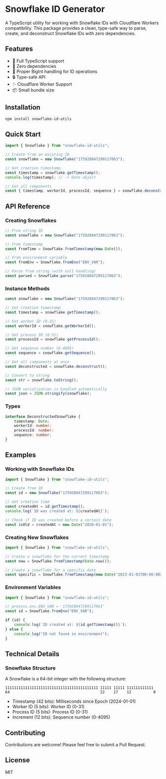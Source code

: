 # Snowflake ID Generator

A TypeScript utility for working with Snowflake IDs with Cloudflare Workers compatibility. This package provides a clean, type-safe way to parse, create, and deconstruct Snowflake IDs with zero dependencies.

## Features

-   🎯 Full TypeScript support
-   🚀 Zero dependencies
-   💪 Proper BigInt handling for ID operations
-   🔒 Type-safe API
-   ✨ Cloudflare Worker Support
-   📦 Small bundle size

## Installation

```bash
npm install snowflake-id-utils
```

## Quick Start

```typescript
import { Snowflake } from "snowflake-id-utils";

// Create from an existing ID
const snowflake = new Snowflake("175928847299117063");

// Get creation timestamp
const timestamp = snowflake.getTimestamp();
console.log(timestamp); // -> Date object

// Get all components
const { timestamp, workerId, processId, sequence } = snowflake.deconstruct();
```

## API Reference

### Creating Snowflakes

```typescript
// From string ID
const snowflake = new Snowflake("175928847299117063");

// From timestamp
const fromTime = Snowflake.fromTimestamp(new Date());

// From environment variable
const fromEnv = Snowflake.fromEnv("ENV_VAR");

// Parse from string (with null handling)
const parsed = Snowflake.parse("175928847299117063");
```

### Instance Methods

```typescript
const snowflake = new Snowflake("175928847299117063");

// Get creation timestamp
const timestamp = snowflake.getTimestamp();

// Get worker ID (0-31)
const workerId = snowflake.getWorkerId();

// Get process ID (0-31)
const processId = snowflake.getProcessId();

// Get sequence number (0-4095)
const sequence = snowflake.getSequence();

// Get all components at once
const deconstructed = snowflake.deconstruct();

// Convert to string
const str = snowflake.toString();

// JSON serialization is handled automatically
const json = JSON.stringify(snowflake);
```

### Types

```typescript
interface DeconstructedSnowflake {
    timestamp: Date;
    workerId: number;
    processId: number;
    sequence: number;
}
```

## Examples

### Working with Snowflake IDs

```typescript
import { Snowflake } from "snowflake-id-utils";

// Create from ID
const id = new Snowflake("175928847299117063");

// Get creation time
const createdAt = id.getTimestamp();
console.log(`ID was created at: ${createdAt}`);

// Check if ID was created before a certain date
const isOld = createdAt < new Date("2020-01-01");
```

### Creating New Snowflakes

```typescript
import { Snowflake } from "snowflake-id-utils";

// Create a snowflake for the current timestamp
const now = Snowflake.fromTimestamp(Date.now());

// Create a snowflake for a specific date
const specific = Snowflake.fromTimestamp(new Date("2023-01-01T00:00:00Z"));
```

### Environment Variables

```typescript
import { Snowflake } from "snowflake-id-utils";

// process.env.ENV_VAR = '175928847299117063'
const id = Snowflake.fromEnv("ENV_VAR");

if (id) {
    console.log(`ID created at: ${id.getTimestamp()}`);
} else {
    console.log("ID not found in environment");
}
```

## Technical Details

### Snowflake Structure

A Snowflake is a 64-bit integer with the following structure:

```
111111111111111111111111111111111111111111 11111 11111 111111111111
64                                         22    17    12          0
```

-   Timestamp (42 bits): Milliseconds since Epoch (2024-01-01)
-   Worker ID (5 bits): Worker ID (0-31)
-   Process ID (5 bits): Process ID (0-31)
-   Increment (12 bits): Sequence number (0-4095)

## Contributing

Contributions are welcome! Please feel free to submit a Pull Request.

## License

MIT
